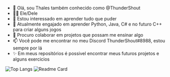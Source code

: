 - 👋 Olá, sou Thales também conhecido como @ThunderShout
- 🏳‍🌈 Ele/Dele
- 👀 Estou interessado em aprender tudo que puder
- 🌱 Atualmente engajado em aprender Python, Java, C# e no futuro C++ para criar alguns jogos
- 💞️ Procuro colaborar em projetos que possam me ensinar algo
- 📫 Você pode me encontrar no meu Discord ThunderShout#8988, estou sempre por lá
- ✨ Em meus repositórios é possivel encontrar meus futuros projetos e alguns exercicios

![Top Langs](https://github-readme-stats.vercel.app/api/top-langs/?username=thundershout&layout=compact)
![Readme Card](https://github-readme-stats.vercel.app/api/pin/?username=thundershout&repo=PythonExercices)
<!---
ThunderShout/ThunderShout is a ✨ special ✨ repository because its `README.md` (this file) appears on your GitHub profile.
You can click the Preview link to take a look at your changes.
--->
